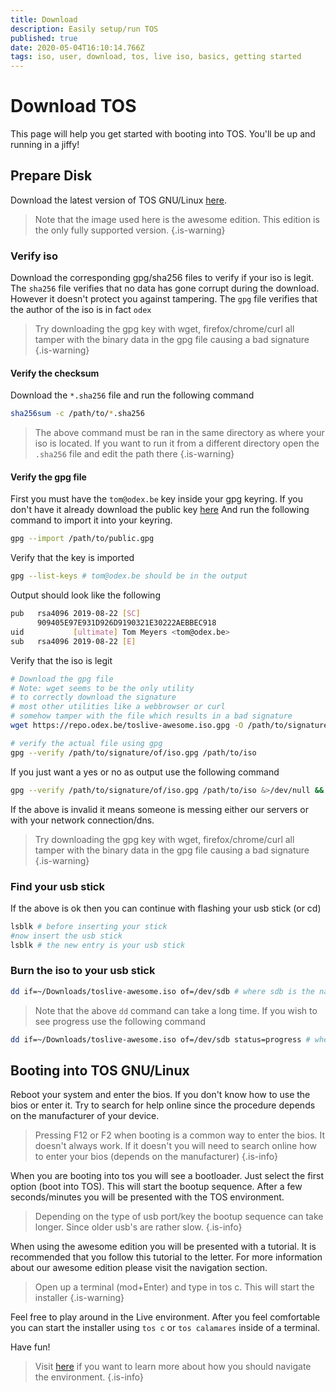 ```yaml
---
title: Download
description: Easily setup/run TOS
published: true
date: 2020-05-04T16:10:14.766Z
tags: iso, user, download, tos, live iso, basics, getting started
---
```


# Download TOS
This page will help you get started with booting into TOS. You'll be up and running in a jiffy!

## Prepare Disk
Download the latest version of TOS GNU/Linux [here](https://tos.odex.be/downloads).

> Note that the image used here is the awesome edition. This edition is the only fully supported version.
{.is-warning}

### Verify iso
Download the corresponding gpg/sha256 files to verify if your iso is legit.
The `sha256` file verifies that no data has gone corrupt during the download.
However it doesn't protect you against tampering.
The `gpg` file verifies that the author of the iso is in fact `odex`
> Try downloading the gpg key with wget, firefox/chrome/curl all tamper with the binary data in the gpg file causing a bad signature
{.is-warning}

#### Verify the checksum

Download the `*.sha256` file and run the following command

```bash
sha256sum -c /path/to/*.sha256
```

> The above command must be ran in the same directory as where your iso is located.
> If you want to run it from a different directory open the `.sha256` file and edit the path there
{.is-warning}

#### Verify the gpg file

First you must have the `tom@odex.be` key inside your gpg keyring.
If you don't have it already download the public key [here](https://repo.odex.be/public.gpg)
And run the following command to import it into your keyring.

```bash
gpg --import /path/to/public.gpg
```

Verify that the key is imported

```bash
gpg --list-keys # tom@odex.be should be in the output
```

Output should look like the following
```bash
pub   rsa4096 2019-08-22 [SC]
      909405E97E931D926D9190321E30222AEBBEC918
uid           [ultimate] Tom Meyers <tom@odex.be>
sub   rsa4096 2019-08-22 [E]
```

Verify that the iso is legit

```bash
# Download the gpg file
# Note: wget seems to be the only utility
# to correctly download the signature
# most other utilities like a webbrowser or curl
# somehow tamper with the file which results in a bad signature
wget https://repo.odex.be/toslive-awesome.iso.gpg -O /path/to/signature/of/iso.gpg

# verify the actual file using gpg
gpg --verify /path/to/signature/of/iso.gpg /path/to/iso
```

If you just want a yes or no as output use the following command

```bash
gpg --verify /path/to/signature/of/iso.gpg /path/to/iso &>/dev/null && echo "Valid" || echo "Invalid"
```

If the above is invalid it means someone is messing either our servers or with your network connection/dns.

> Try downloading the gpg key with wget, firefox/chrome/curl all tamper with the binary data in the gpg file causing a bad signature
{.is-warning}

### Find your usb stick

If the above is ok then you can continue with flashing your usb stick (or cd)

```bash
lsblk # before inserting your stick
#now insert the usb stick
lsblk # the new entry is your usb stick
```

### Burn the iso to your usb stick

```bash
dd if=~/Downloads/toslive-awesome.iso of=/dev/sdb # where sdb is the name of your stick
```

> Note that the above `dd` command can take a long time. If you wish to see progress use the following command

```bash
dd if=~/Downloads/toslive-awesome.iso of=/dev/sdb status=progress # where sdb is the name of your stick
```

## Booting into TOS GNU/Linux

Reboot your system and enter the bios. If you don't know how to use the bios or enter it. Try to search for help online since the procedure depends on the manufacturer of your device.

> Pressing F12 or F2 when booting is a common way to enter the bios. It doesn't always work. If it doesn't you will need to search online how to enter your bios (depends on the manufacturer)
{.is-info}

When you are booting into tos you will see a bootloader. Just select the first option (boot into TOS).
This will start the bootup sequence. After a few seconds/minutes you will be presented with the TOS environment.

> Depending on the type of usb port/key the bootup sequence can take longer. Since older usb's are rather slow.
{.is-info}

When using the awesome edition you will be presented with a tutorial. It is recommended that you follow this tutorial to the letter. For more information about our awesome edition please visit the navigation section.

> Open up a terminal (mod+Enter) and type in tos c. This will start the installer
{.is-warning}

Feel free to play around in the Live environment.
After you feel comfortable you can start the installer using `tos c` or `tos calamares` inside of a terminal.

Have fun!

> Visit [here](/user/navigate) if you want to learn more about how you should navigate the environment.
{.is-info}
